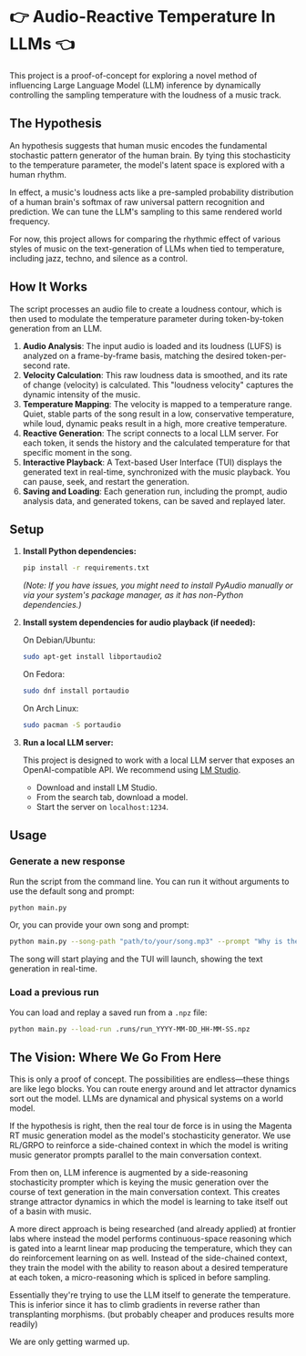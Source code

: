 # 👉 Audio-Reactive Temperature In LLMs 👈

This project is a proof-of-concept for exploring a novel method of influencing Large Language Model (LLM) inference by dynamically controlling the sampling temperature with the loudness of a music track.

## The Hypothesis

An hypothesis suggests that human music encodes the fundamental stochastic pattern generator of the human brain. By tying this stochasticity to the temperature parameter, the model's latent space is explored with a human rhythm.

In effect, a music's loudness acts like a pre-sampled probability distribution of a human brain's softmax of raw universal pattern recognition and prediction. We can tune the LLM's sampling to this same rendered world frequency.

For now, this project allows for comparing the rhythmic effect of various styles of music on the text-generation of LLMs when tied to temperature, including jazz, techno, and silence as a control.

## How It Works

The script processes an audio file to create a loudness contour, which is then used to modulate the temperature parameter during token-by-token generation from an LLM.

1.  **Audio Analysis**: The input audio is loaded and its loudness (LUFS) is analyzed on a frame-by-frame basis, matching the desired token-per-second rate.
2.  **Velocity Calculation**: This raw loudness data is smoothed, and its rate of change (velocity) is calculated. This "loudness velocity" captures the dynamic intensity of the music.
3.  **Temperature Mapping**: The velocity is mapped to a temperature range. Quiet, stable parts of the song result in a low, conservative temperature, while loud, dynamic peaks result in a high, more creative temperature.
4.  **Reactive Generation**: The script connects to a local LLM server. For each token, it sends the history and the calculated temperature for that specific moment in the song.
5.  **Interactive Playback**: A Text-based User Interface (TUI) displays the generated text in real-time, synchronized with the music playback. You can pause, seek, and restart the generation.
6.  **Saving and Loading**: Each generation run, including the prompt, audio analysis data, and generated tokens, can be saved and replayed later.

## Setup

1.  **Install Python dependencies:**

    ```bash
    pip install -r requirements.txt
    ```
    *(Note: If you have issues, you might need to install PyAudio manually or via your system's package manager, as it has non-Python dependencies.)*

2.  **Install system dependencies for audio playback (if needed):**

    On Debian/Ubuntu:
    ```bash
    sudo apt-get install libportaudio2
    ```

    On Fedora:
    ```bash
    sudo dnf install portaudio
    ```

    On Arch Linux:
    ```bash
    sudo pacman -S portaudio
    ```

3.  **Run a local LLM server:**

    This project is designed to work with a local LLM server that exposes an OpenAI-compatible API. We recommend using [LM Studio](https://lmstudio.ai/).

    -   Download and install LM Studio.
    -   From the search tab, download a model.
    -   Start the server on `localhost:1234`.

## Usage

### Generate a new response

Run the script from the command line. You can run it without arguments to use the default song and prompt:
```bash
python main.py
```

Or, you can provide your own song and prompt:

```bash
python main.py --song-path "path/to/your/song.mp3" --prompt "Why is the sky blue?"
```

The song will start playing and the TUI will launch, showing the text generation in real-time.

### Load a previous run

You can load and replay a saved run from a `.npz` file:
```bash
python main.py --load-run .runs/run_YYYY-MM-DD_HH-MM-SS.npz
```

## The Vision: Where We Go From Here

This is only a proof of concept. The possibilities are endless—these things are like lego blocks. You can route energy around and let attractor dynamics sort out the model. LLMs are dynamical and physical systems on a world model.

If the hypothesis is right, then the real tour de force is in using the Magenta RT music generation model as the model's stochasticity generator. We use RL/GRPO to reinforce a side-chained context in which the model is writing music generator prompts parallel to the main conversation context.

From then on, LLM inference is augmented by a side-reasoning stochasticity prompter which is keying the music generation over the course of text generation in the main conversation context. This creates strange attractor dynamics in which the model is learning to take itself out of a basin with music.

A more direct approach is being researched (and already applied) at frontier labs where instead the model performs continuous-space reasoning which is gated into a learnt linear map producing the temperature, which they can do reinforcement learning on as well. Instead of the side-chained context, they train the model with the ability to reason about a desired temperature at each token, a micro-reasoning which is spliced in before sampling.

Essentially they're trying to use the LLM itself to generate the temperature. This is inferior since it has to climb gradients in reverse rather than transplanting morphisms. (but probably cheaper and produces results more readily)

We are only getting warmed up.
